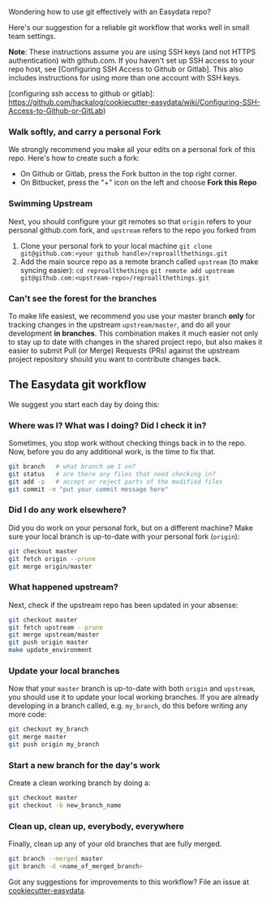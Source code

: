 Wondering how to use git effectively with an Easydata repo?

Here's our suggestion for a reliable git workflow that works well in small team settings.

**Note**: These instructions assume you are using SSH keys (and not HTTPS authentication) with github.com. If you haven't set up SSH access to your repo host, see [Configuring SSH Access to Github or Gitlab]. This also includes instructions for using more than one account with SSH keys.

[configuring ssh access to github or gitlab]: https://github.com/hackalog/cookiecutter-easydata/wiki/Configuring-SSH-Access-to-Github-or-GitLab)
### Walk softly, and carry a personal Fork

We strongly recommend you make all your edits on a personal fork of this repo. Here's how to create such a fork:
* On Github or Gitlab, press the Fork button in the top right corner.
* On Bitbucket, press the "+" icon on the left and choose **Fork this Repo**

### Swimming Upstream
Next, you should configure your git remotes so that `origin` refers to your personal github.com fork, and `upstream` refers to the repo you forked from

1. Clone your personal fork to your local machine
   `git clone git@github.com:<your github handle>/reproallthethings.git`
1. Add the main source repo as a remote branch called `upstream` (to make syncing easier):
  `cd reproallthethings`
  `git remote add upstream git@github.com:<upstream-repo>/reproallthethings.git`


### Can't see the forest for the branches
To make life easiest, we recommend you use your master branch **only** for tracking changes in the upstream `upstream/master`, and do all your development **in branches**. This combination makes it much easier not only to stay up to date with changes in the shared project repo, but also makes it easier to submit Pull (or Merge) Requests (PRs) against the upstream project repository should you want to contribute changes back.

## The Easydata git workflow

We suggest you start each day by doing this:

### Where was I? What was I doing? Did I check it in?
Sometimes, you stop work without checking things back in to the repo.
Now, before you do any additional work, is the time to fix that.
```bash
git branch   # what branch am I on?
git status   # are there any files that need checking in?
git add -p   # accept or reject parts of the modified files
git commit -m "put your commit message here"
```

### Did I do any work elsewhere?
Did you do work on your personal fork, but on a different machine? Make sure your local branch is up-to-date with your personal fork (`origin`):
```bash
git checkout master
git fetch origin --prune
git merge origin/master
```

### What happened upstream?
Next, check if the upstream repo has been updated in your absense:

```bash
git checkout master
git fetch upstream --prune
git merge upstream/master
git push origin master
make update_environment
```

### Update your local branches
Now that your `master` branch is up-to-date with both `origin` and `upstream`, you should use it to update your local working branches. If you are already developing in a branch called, e.g. `my_branch`, do this before writing any more code:

```bash
git checkout my_branch
git merge master
git push origin my_branch
```

### Start a new branch for the day's work
Create a clean working branch by doing a:
```bash
git checkout master
git checkout -b new_branch_name
```

### Clean up, clean up, everybody, everywhere
Finally, clean up any of your old branches that are fully merged.
```bash
git branch --merged master
git branch -d <name_of_merged_branch>
```

Got any suggestions for improvements to this workflow? File an issue at
[cookiecutter-easydata].

[cookiecutter-easydata]: https://github.com/hackalog/cookiecutter-easydata/